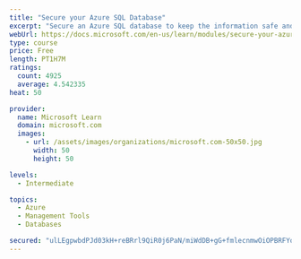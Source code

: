 ```yaml
---
title: "Secure your Azure SQL Database"
excerpt: "Secure an Azure SQL database to keep the information safe and diagnose potential security concerns as they happen."
webUrl: https://docs.microsoft.com/en-us/learn/modules/secure-your-azure-sql-database/
type: course
price: Free
length: PT1H7M
ratings:
  count: 4925
  average: 4.542335
heat: 50

provider:
  name: Microsoft Learn
  domain: microsoft.com
  images:
    - url: /assets/images/organizations/microsoft.com-50x50.jpg
      width: 50
      height: 50

levels:
  - Intermediate

topics:
  - Azure
  - Management Tools
  - Databases

secured: "ulLEgpwbdPJd03kH+reBRrl9QiR0j6PaN/miWdDB+gG+fmlecnmwOiOPBRFYo2bTv6d7NJQMD/NhkuG5GepuJlysezAdngyG2dPvtF1BRcsLw24gs4Ip5esrnJ8sSl+ju8+bcJfL6GMRlSlCfdppXuBDUVjXAJKkHTcWHVBAi+FjCzhABWc5Xzne5h/14bcerKDPXclmRTH1wqQzCtuwv+66aLt6JsCU7uDRXKjD4aLuM5KJOClWtnJPk11p2HB0AFo2Mm28rS7y5eHAlYa2LtHsqo1vGtAdx1JiC8Y9+8IeXOghJ8x0QM9y325YAWjqx0PBPyudTnTFz8uxsOQXMLxl5gZSfHhYqn7KfGne6RAD2SdLgrV/d07R/VhHjdyPnHyd83iKZ/J4Xw6UKHnmEkTjS9qL6oaxbwZ1yIqdMrg=;qyCbioIYG9N3uT8/DQ5yaw=="
---
```


